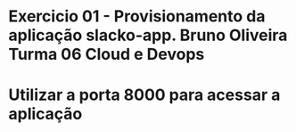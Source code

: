# Exercicio 01 - Provisionamento da aplicação slacko-app. Bruno Oliveira Turma 06 Cloud e Devops
# Utilizar a porta 8000 para acessar a aplicação
